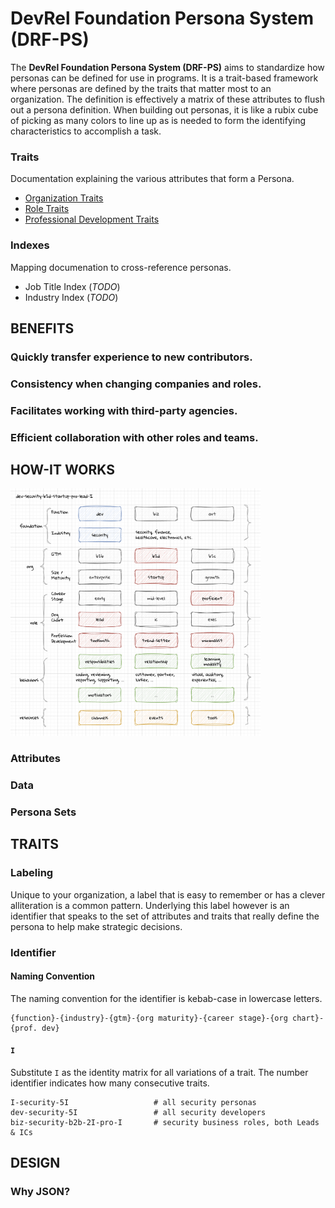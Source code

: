 
# DevRel Foundation Persona System (DRF-PS)

The **DevRel Foundation Persona System (DRF-PS)** aims to standardize how personas can be defined for use in programs. It is a trait-based framework where personas are defined by the traits that matter most to an organization. The definition is effectively a matrix of these attributes to flush out a persona definition. When building out personas, it is like a rubix cube of picking as many colors to line up as is needed to form the identifying characteristics to accomplish a task.


### Traits

Documentation explaining the various attributes that form a Persona.

- [Organization Traits](./docs/traits/organization.md)
- [Role Traits](./docs/traits/role.md)
- [Professional Development Traits](./docs/traits/learning.md)

### Indexes

Mapping documenation to cross-reference personas.

- Job Title Index (_TODO_)
- Industry Index (_TODO_)



## BENEFITS

### Quickly transfer experience to new contributors.

### Consistency when changing companies and roles.

### Facilitates working with third-party agencies.

### Efficient collaboration with other roles and teams.


## HOW-IT WORKS

<img src="../../assets/images/persona-system.png" style="width:400px" alt="persona system overview" />

### Attributes

### Data

### Persona Sets



## TRAITS


### Labeling

Unique to your organization, a label that is easy to remember or has a clever alliteration is a common pattern. Underlying this label however is an identifier that speaks to the set of attributes and traits that really define the persona to help make strategic decisions.

### Identifier

#### Naming Convention

The naming convention for the identifier is kebab-case in lowercase letters.

```
{function}-{industry}-{gtm}-{org maturity}-{career stage}-{org chart}-{prof. dev}
```

#### `I`

Substitute `I` as the identity matrix for all variations of a trait. The number identifier indicates how many consecutive traits.

```
I-security-5I                   # all security personas
dev-security-5I                 # all security developers
biz-security-b2b-2I-pro-I       # security business roles, both Leads & ICs
```


## DESIGN

### Why JSON?





